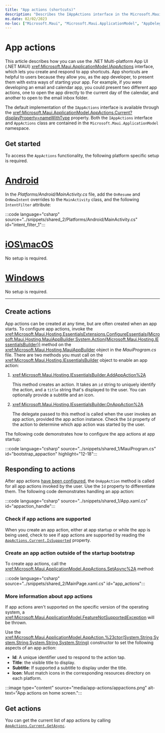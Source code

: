 ```yaml
---
title: "App actions (shortcuts)"
description: "Describes the IAppActions interface in the Microsoft.Maui.ApplicationModel namespace, which lets you create and respond to app shortcuts from the app icon."
ms.date: 02/02/2023
no-loc: ["Microsoft.Maui", "Microsoft.Maui.ApplicationModel", "AppDelegate.cs", "AppActions", "Platforms/Android/MainActivity.cs", "Platforms/iOS/AppDelegate.cs", "Platforms/Windows/App.xaml.cs", "Id", "Title", "Subtitle", "Icon"]
---
```


# App actions

This article describes how you can use the .NET Multi-platform App UI (.NET MAUI) <xref:Microsoft.Maui.ApplicationModel.IAppActions> interface, which lets you create and respond to app shortcuts. App shortcuts are helpful to users because they allow you, as the app developer, to present them with extra ways of starting your app. For example, if you were developing an email and calendar app, you could present two different app actions, one to open the app directly to the current day of the calendar, and another to open to the email inbox folder.

The default implementation of the `IAppActions` interface is available through the <xref:Microsoft.Maui.ApplicationModel.AppActions.Current?displayProperty=nameWithType> property. Both the `IAppActions` interface and `AppActions` class are contained in the `Microsoft.Maui.ApplicationModel` namespace.

## Get started

To access the `AppActions` functionality, the following platform specific setup is required.

<!-- markdownlint-disable MD025 -->

# [Android](#tab/android)

In the _Platforms/Android/MainActivity.cs_ file, add the `OnResume` and `OnNewIntent` overrides to the `MainActivity` class, and the following `IntentFilter` attribute:

:::code language="csharp" source="../snippets/shared_2/Platforms/Android/MainActivity.cs" id="intent_filter_1":::

# [iOS\macOS](#tab/ios)

No setup is required.

# [Windows](#tab/windows)

No setup is required.

-----

<!-- markdownlint-enable MD025 -->

## Create actions

App actions can be created at any time, but are often created when an app starts. To configure app actions, invoke the <xref:Microsoft.Maui.Hosting.EssentialsExtensions.ConfigureEssentials(Microsoft.Maui.Hosting.MauiAppBuilder,System.Action{Microsoft.Maui.Hosting.IEssentialsBuilder})> method on the <xref:Microsoft.Maui.Hosting.MauiAppBuilder> object in the _MauiProgram.cs_ file. There are two methods you must call on the <xref:Microsoft.Maui.Hosting.IEssentialsBuilder> object to enable an app action:

01. <xref:Microsoft.Maui.Hosting.IEssentialsBuilder.AddAppAction%2A>

    This method creates an action. It takes an `id` string to uniquely identify the action, and a `title` string that's displayed to the user. You can optionally provide a subtitle and an icon.

01. <xref:Microsoft.Maui.Hosting.IEssentialsBuilder.OnAppAction%2A>

    The delegate passed to this method is called when the user invokes an app action, provided the app action instance. Check the `Id` property of the action to determine which app action was started by the user.

The following code demonstrates how to configure the app actions at app startup:

:::code language="csharp" source="../snippets/shared_1/MauiProgram.cs" id="bootstrap_appaction" highlight="12-18":::

## Responding to actions

After app actions [have been configured](#create-actions), the `OnAppAction` method is called for all app actions invoked by the user. Use the `Id` property to differentiate them. The following code demonstrates handling an app action:

:::code language="csharp" source="../snippets/shared_1/App.xaml.cs" id="appaction_handle":::

### Check if app actions are supported

When you create an app action, either at app startup or while the app is being used, check to see if app actions are supported by reading the [`AppActions.Current.IsSupported`](xref:Microsoft.Maui.ApplicationModel.AppActions.IsSupported) property.

### Create an app action outside of the startup bootstrap

To create app actions, call the <xref:Microsoft.Maui.ApplicationModel.AppActions.SetAsync%2A> method:

:::code language="csharp" source="../snippets/shared_2/MainPage.xaml.cs" id="app_actions":::

### More information about app actions

If app actions aren't supported on the specific version of the operating system, a <xref:Microsoft.Maui.ApplicationModel.FeatureNotSupportedException> will be thrown.

Use the <xref:Microsoft.Maui.ApplicationModel.AppAction.%23ctor(System.String,System.String,System.String,System.String)> constructor to set the following aspects of an app action:

- **Id**: A unique identifier used to respond to the action tap.
- **Title**: the visible title to display.
- **Subtitle**: If supported a subtitle to display under the title.
- **Icon**: Must match icons in the corresponding resources directory on each platform.

<!-- TODO icon in image needs update -->
:::image type="content" source="media/app-actions/appactions.png" alt-text="App actions on home screen.":::

## Get actions

You can get the current list of app actions by calling [`AppActions.Current.GetAsync`](xref:Microsoft.Maui.ApplicationModel.AppActions.GetAsync).
